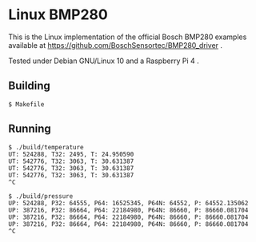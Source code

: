 # Linux BMP280

This is the Linux implementation of the official Bosch BMP280 examples
available at https://github.com/BoschSensortec/BMP280_driver .

Tested under Debian GNU/Linux 10 and a Raspberry Pi 4 .

## Building

```
$ Makefile
```

## Running

```
$ ./build/temperature
UT: 524288, T32: 2495, T: 24.950590
UT: 542776, T32: 3063, T: 30.631387
UT: 542776, T32: 3063, T: 30.631387
UT: 542776, T32: 3063, T: 30.631387
^C
```

```
$ ./build/pressure
UP: 524288, P32: 64555, P64: 16525345, P64N: 64552, P: 64552.135062
UP: 387216, P32: 86664, P64: 22184980, P64N: 86660, P: 86660.081704
UP: 387216, P32: 86664, P64: 22184980, P64N: 86660, P: 86660.081704
UP: 387216, P32: 86664, P64: 22184980, P64N: 86660, P: 86660.081704
^C
```
